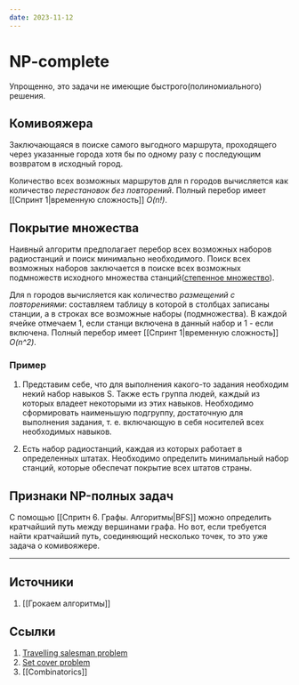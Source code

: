```yaml
---
date: 2023-11-12
---
```

# NP-complete

Упрощенно, это задачи не имеющие быстрого(полиномиального) решения.

## Комивояжера

Заключающаяся в поиске самого выгодного маршрута, проходящего через указанные города хотя бы по одному разу с последующим возвратом в исходный город.

Количество всех возможных маршрутов для n городов вычисляется как количество *перестановок без повторений*. Полный перебор имеет [[Спринт 1|временную сложность]] *O(n!)*.

## Покрытие множества

Наивный алгоритм предполагает перебор всех возможных наборов радиостанций и поиск минимально необходимого. Поиск всех возможных наборов заключается в поиске всех возможных подмножеств исходного множества станций([степенное множество](https://en.wikipedia.org/wiki/Power_set)).

Для n городов вычисляется как количество *размещений с повторениями*: составляем таблицу в которой в столбцах записаны станции, а в строках все возможные наборы (подмножества). В каждой ячейке отмечаем 1, если станци включена в данный набор и 1 - если включена.  Полный перебор имеет [[Спринт 1|временную сложность]] *O(n^2)*.

### Пример

1. Представим себе, что для выполнения какого-то задания необходим некий набор навыков S. Также есть группа людей, каждый из которых владеет некоторыми из этих навыков. Необходимо сформировать наименьшую подгруппу, достаточную для выполнения задания, т. е. включающую в себя носителей всех необходимых навыков.

1. Есть набор радиостанций, каждая из которых работает в определенных штатах. Необходимо определить минимальный набор станций, которые обеспечат покрытие всех штатов страны.

## Признаки NP-полных задач

С помощью [[Спритн 6. Графы. Алгоритмы|BFS]] можно определить кратчайший путь между вершинами графа. Но вот, если требуется найти кратчайший путь, соединяющий несколько точек, то это уже задача о комивояжере.

---

## Источники

1. [[Грокаем алгоритмы]]

## Ссылки

1. [Travelling salesman problem](https://en.wikipedia.org/wiki/Travelling_salesman_problem)
1. [Set cover problem](https://en.wikipedia.org/wiki/Set_cover_problem)
1. [[Combinatorics]]
